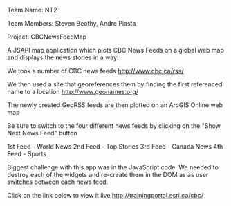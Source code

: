 Team Name: NT2

Team Members: Steven Beothy, Andre Piasta

Project: CBCNewsFeedMap

A JSAPI map application which plots CBC News Feeds on a global web map and displays the news stories in a way!

We took a number of CBC news feeds http://www.cbc.ca/rss/

We then used a site that georeferences them by finding the first referenced name to a location http://www.geonames.org/

The newly created GeoRSS feeds are then plotted on an ArcGIS Online web map

Be sure to switch to the four different news feeds by clicking on the 
"Show Next News Feed" button

1st Feed - World News
2nd Feed - Top Stories
3rd Feed - Canada News
4th Feed - Sports

Biggest challenge with this app was in the JavaScript code. We needed to destroy each of the widgets and re-create them in the DOM as as user switches between each news feed.

Click on the link below to view it live http://trainingportal.esri.ca/cbc/
